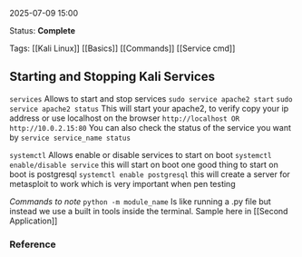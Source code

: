 2025-07-09 15:00

Status: **Complete**

Tags: 
[[Kali Linux]]
[[Basics]]
[[Commands]]
[[Service cmd]]
## Starting and Stopping Kali Services

`services`
	 Allows to start and stop services
		 `sudo service apache2 start`
		 `sudo service apache2 status`
		 This will start your apache2, to verify copy your ip address or use localhost on the browser
		 `http://localhost OR http://10.0.2.15:80`
		 You can also check the status of the service you want by
		 `service service_name status`
		 

`systemctl`
	Allows enable or disable services to start on boot
	`systemctl enable/disable service`
	this will start on boot
	one good thing to start on boot is postgresql
	`systemctl enable postgresql` this will create a server for metasploit to work which is very important when pen testing

*Commands to note*
	`python -m module_name` Is like running a .py file but instead we use a built in tools inside the terminal. 
	Sample here in [[Second Application]]
### Reference
